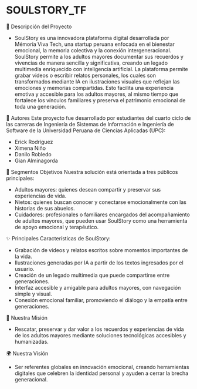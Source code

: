 # SOULSTORY_TF
🧠 Descripción del Proyecto
- SoulStory es una innovadora plataforma digital desarrollada por Mémoria Viva Tech, una startup peruana enfocada en el bienestar emocional, la memoria colectiva y la conexión intergeneracional. SoulStory permite a los adultos mayores documentar sus recuerdos y vivencias de manera sencilla y significativa, creando un legado multimedia enriquecido con inteligencia artificial.
La plataforma permite grabar videos o escribir relatos personales, los cuales son transformados mediante IA en ilustraciones visuales que reflejan las emociones y memorias compartidas. Esto facilita una experiencia emotiva y accesible para los adultos mayores, al mismo tiempo que fortalece los vínculos familiares y preserva el patrimonio emocional de toda una generación.

👥 Autores
Este proyecto fue desarrollado por estudiantes del cuarto ciclo de las carreras de Ingeniería de Sistemas de Información e Ingeniería de Software de la Universidad Peruana de Ciencias Aplicadas (UPC):
- Erick Rodríguez
- Ximena Niño
- Danilo Robledo
- Gian Alminagorda

🎯 Segmentos Objetivos
Nuestra solución está orientada a tres públicos principales:
- Adultos mayores: quienes desean compartir y preservar sus experiencias de vida.
- Nietos: quienes buscan conocer y conectarse emocionalmente con las historias de sus abuelos.
- Cuidadores: profesionales o familiares encargados del acompañamiento de adultos mayores, que pueden usar SoulStory como una herramienta de apoyo emocional y terapéutico.

✨ Principales Características de SoulStory:
- Grabación de videos y relatos escritos sobre momentos importantes de la vida.
- Ilustraciones generadas por IA a partir de los textos ingresados por el usuario.
- Creación de un legado multimedia que puede compartirse entre generaciones. 
- Interfaz accesible y amigable para adultos mayores, con navegación simple y visual.
- Conexión emocional familiar, promoviendo el diálogo y la empatía entre generaciones.

🌟 Nuestra Misión
- Rescatar, preservar y dar valor a los recuerdos y experiencias de vida de los adultos mayores mediante soluciones tecnológicas accesibles y humanizadas.

🌍 Nuestra Visión
- Ser referentes globales en innovación emocional, creando herramientas digitales que celebren la identidad personal y ayuden a cerrar la brecha generacional.
